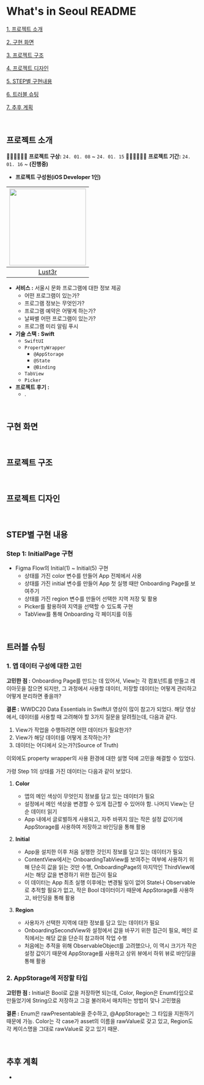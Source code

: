# What's in Seoul README

[1. 프로젝트 소개](#프로젝트-소개)

[2. 구현 화면](#구현-화면)

[3. 프로젝트 구조](#프로젝트-구조)

[4. 프로젝트 디자인](#프로젝트-디자인)

[5. STEP별 구현내용](#STEP별-구현-내용)

[6. 트러블 슈팅](#트러블-슈팅)

[7. 추후 계획](#추후-계획)

<br>

## 프로젝트 소개
🏃🏻🏃🏻‍♂️💨 **프로젝트 구상:** `24. 01. 08` ~ `24. 01. 15`
🏃🏻🏃🏻‍♂️💨 **프로젝트 기간:** `24. 01. 16` ~  **(진행중)**

- **프로젝트 구성원(iOS Developer 1인)**

|<img src="https://avatars.githubusercontent.com/u/45708630?v=4" width=200>|
|:---:|
|[Lust3r](https://github.com/llimental)|

- **서비스 :** 서울시 문화 프로그램에 대한 정보 제공
    - 어떤 프로그램이 있는가?
    - 프로그램 정보는 무엇인가?
    - 프로그램 예약은 어떻게 하는가?
    - 날짜별 어떤 프로그램이 있는가?
    - 프로그램 미리 알림 푸시
- **기술 스택 :** **Swift**
    - `SwiftUI`
    - `PropertyWrapper`
        - `@AppStorage`
        - `@State`
        - `@Binding`
    - `TabView`
    - `Picker`
- **프로젝트 후기 :**
    - .

<br>

## 구현 화면


<br>

## 프로젝트 구조


<br>

## 프로젝트 디자인


<br>

## STEP별 구현 내용

### Step 1: InitialPage 구현
- Figma Flow의 Initial(1) ~ Initial(5) 구현
    - 상태를 가진 color 변수를 만들어 App 전체에서 사용
    - 상태를 가진 initial 변수를 만들어 App 첫 실행 때만 Onboarding Page를 보여주기
    - 상태를 가진 region 변수를 만들어 선택한 지역 저장 및 활용
    - Picker를 활용하여 지역을 선택할 수 있도록 구현
    - TabView를 통해 Onboarding 각 페이지를 이동

<br>

## 트러블 슈팅

### 1. 앱 데이터 구성에 대한 고민
**고민한 점 :**
Onboarding Page를 만드는 데 있어서, View는 각 컴포넌트를 만들고 레이아웃을 잡으면 되지만, 그 과정에서 사용할 데이터, 저장할 데이터는 어떻게 관리하고 어떻게 분리하면 좋을까?

**결론 :**
WWDC20 Data Essentials in SwiftUI 영상이 많이 참고가 되었다.
해당 영상에서, 데이터를 사용할 때 고려해야 할 3가지 질문을 알려줬는데, 다음과 같다.
1) View가 작업을 수행하려면 어떤 데이터가 필요한가?
2) View가 해당 데이터를 어떻게 조작하는가?
3) 데이터는 어디에서 오는가?(Source of Truth)

이외에도 property wrapper의 사용 환경에 대한 설명 덕에 고민을 해결할 수 있었다.

가령 Step 1의 상태를 가진 데이터는 다음과 같이 보았다.
1) **Color**
    - 앱의 메인 색상이 무엇인지 정보를 담고 있는 데이터가 필요
    - 설정에서 메인 색상을 변경할 수 있게 접근할 수 있어야 함. 나머지 View는 단순 데이터 읽기
    - App 내에서 글로벌하게 사용되고, 자주 바뀌지 않는 작은 설정 값이기에 AppStorage를 사용하여 저장하고 바인딩을 통해 활용

2) **Initial**
    - App을 설치한 이후 처음 실행한 것인지 정보를 담고 있는 데이터가 필요
    - ContentView에서는 OnboardingTabView를 보여주는 여부에 사용하기 위해 단순히 값을 읽는 것만 수행, OnboardingPage의 마지막인 ThirdView에서는 해당 값을 변경하기 위한 접근이 필요
    - 이 데이터는 App 최초 실행 이후에는 변경될 일이 없어 State나 Observable로 추적할 필요가 없고, 작은 Bool 데이터이기 때문에 AppStorage를 사용하고, 바인딩을 통해 활용

3) **Region**
    - 사용자가 선택한 지역에 대한 정보를 담고 있는 데이터가 필요
    - OnboardingSecondView와 설정에서 값을 바꾸기 위한 접근이 필요, 메인 로직에서는 해당 값을 단순히 참고하여 작업 수행
    - 처음에는 추적을 위해 ObservableObject를 고려했으나, 이 역시 크기가 작은 설정 값이기 때문에 AppStorage를 사용하고 상위 뷰에서 하위 뷰로 바인딩을 통해 활용

### 2. AppStorage에 저장할 타입
**고민한 점 :**
Initial은 Bool로 값을 저장하면 되는데, Color, Region은 Enum타입으로 만들었기에 String으로 저장하고 그걸 불러와서 매치하는 방법이 맞나 고민했음

**결론 :**
Enum은 rawPresentable을 준수하고, @AppStorage는 그 타입을 지원하기 때문에 가능.
Color는 각 case가 asset의 이름을 rawValue로 갖고 있고, Region도 각 케이스명을 그대로 rawValue로 갖고 있기 때문.

<br>

## 추후 계획

- 
